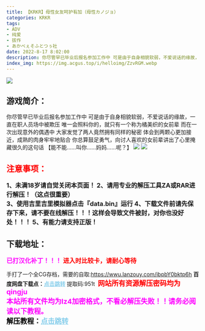 ```yaml
---
title: 【KRKR】母性女友呵护有加（母性カノジョ）
categories: KRKR
tags:
- ADV
- 纯爱
- 拔作
- あかべぇそふとつぅ社
date: 2022-8-17 8:02:00
description: 你尽管早已毕业后报名参加工作中 可是由于自身相貌软弱，不爱说话的缘故，一直在职人员场中被欺压 唯一会照料你的，就只有一个称为橘美织的女前辈 而在一次出现意外的偶遇中 大家发觉了两人竟然拥有同样的秘密。体会到两颗心更加接近，成熟的肉身牢牢地贴合 你总算鼓足勇气，向讨人喜欢的女前辈讲出了心里掩藏很久的这句话 【能不能……叫你……妈妈……呢？】
index_img: https://img.acgus.top/i/helloimg/ZzvRGM.webp
---
```

![](https://img.acgus.top/i/helloimg/ZzvRGM.webp)
## 游戏简介：
你尽管早已毕业后报名参加工作中 可是由于自身相貌软弱，不爱说话的缘故，一直在职人员场中被欺压 唯一会照料你的，就只有一个称为橘美织的女前辈 而在一次出现意外的偶遇中 大家发觉了两人竟然拥有同样的秘密
体会到两颗心更加接近，成熟的肉身牢牢地贴合 你总算鼓足勇气，向讨人喜欢的女前辈讲出了心里掩藏很久的这句话 【能不能……叫你……妈妈……呢？】
![](https://img.acgus.top/i/helloimg/ZzvZAP.webp)
![](https://img.acgus.top/i/helloimg/ZzvCDg.webp)
<br>







## <font color=#FF0000 >注意事项：</font>
<font size=3><b>1、未满18岁请自觉关闭本页面！
2、请用专业的解压工具ZA或RAR进行解压！（这点很重要）           
3、使用吉里吉里模拟器点击『data.bin』运行
4、下载文件前请先保存下来，请不要在线解压！！！这样会导致文件被封，对你也没好处！！！
5、有能力请支持正版！</b></font>

## 下载地址：
<font color=#FF00FF size=3>**已打汉化补丁！！！**</font>
<font color=#FF0000 size=3>**进入时比较卡，请耐心等待**</font>

手打了一个全CG存档，需要的自取:https://wwu.lanzouy.com/ibpbY0bktp6h
<b>百度网盘下载点：</b><a href="https://pan.baidu.com/s/1pWp0fiYcA-fARzR9cLUVlw?pwd=951t" style="color: #87CEEB;"><b>点击跳转</b></a> 提取码:951t
<a style="padding: 0" href="https://post.qingju.org/AD/"><img style="max-width:100%" src="https://img.acgus.top/i/2024/07/478f689b8021d8d499ab43d21acf137a.gif" alt=""></a>
<b><font color=#FF0000 size=4>网站所有资源解压密码均为</b></font><b><font color=#FF00FF size=4>qingju</font><font color=#FF0000 ></font></b><br><b><font color=#FF00FF size=4>本站所有文件均为lz4加密格式，不看必解压失败！！请务必阅读以下教程。</b></font><br><b><font color=#000 size=4>解压教程：</b><a href="https://post.qingju.org/tutorial/000/" style="color: #87CEEB;"><b>点击跳转</b></a>